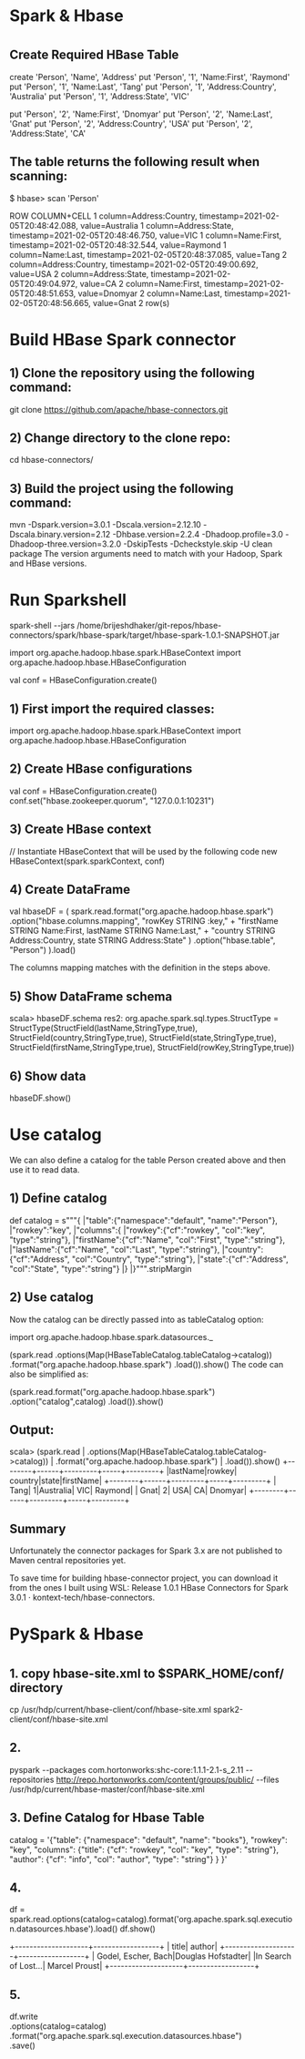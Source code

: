 #
# Spark & Hbase
#


## Create Required HBase Table

create 'Person', 'Name', 'Address'
put 'Person', '1', 'Name:First', 'Raymond'
put 'Person', '1', 'Name:Last', 'Tang'
put 'Person', '1', 'Address:Country', 'Australia'
put 'Person', '1', 'Address:State', 'VIC'

put 'Person', '2', 'Name:First', 'Dnomyar'
put 'Person', '2', 'Name:Last', 'Gnat'
put 'Person', '2', 'Address:Country', 'USA'
put 'Person', '2', 'Address:State', 'CA'

## The table returns the following result when scanning:

$ hbase> scan 'Person'

ROW                             COLUMN+CELL
1                              column=Address:Country, timestamp=2021-02-05T20:48:42.088, value=Australia
1                              column=Address:State, timestamp=2021-02-05T20:48:46.750, value=VIC
1                              column=Name:First, timestamp=2021-02-05T20:48:32.544, value=Raymond
1                              column=Name:Last, timestamp=2021-02-05T20:48:37.085, value=Tang
2                              column=Address:Country, timestamp=2021-02-05T20:49:00.692, value=USA
2                              column=Address:State, timestamp=2021-02-05T20:49:04.972, value=CA
2                              column=Name:First, timestamp=2021-02-05T20:48:51.653, value=Dnomyar
2                              column=Name:Last, timestamp=2021-02-05T20:48:56.665, value=Gnat
2 row(s)

# Build HBase Spark connector

## 1) Clone the repository using the following command:

   git clone https://github.com/apache/hbase-connectors.git

## 2) Change directory to the clone repo:

   cd hbase-connectors/

## 3) Build the project using the following command:
   mvn -Dspark.version=3.0.1 -Dscala.version=2.12.10 -Dscala.binary.version=2.12 -Dhbase.version=2.2.4 -Dhadoop.profile=3.0 -Dhadoop-three.version=3.2.0 -DskipTests -Dcheckstyle.skip -U clean package
   The version arguments need to match with your Hadoop, Spark and HBase versions.

# Run Sparkshell

   spark-shell --jars /home/brijeshdhaker/git-repos/hbase-connectors/spark/hbase-spark/target/hbase-spark-1.0.1-SNAPSHOT.jar
   
   import org.apache.hadoop.hbase.spark.HBaseContext
   import org.apache.hadoop.hbase.HBaseConfiguration
   
   val conf = HBaseConfiguration.create()

## 1) First import the required classes:

   import org.apache.hadoop.hbase.spark.HBaseContext
   import org.apache.hadoop.hbase.HBaseConfiguration

## 2) Create HBase configurations

   val conf = HBaseConfiguration.create()
   conf.set("hbase.zookeeper.quorum", "127.0.0.1:10231")

## 3) Create HBase context

   // Instantiate HBaseContext that will be used by the following code
   new HBaseContext(spark.sparkContext, conf)

## 4) Create DataFrame
   val hbaseDF = (
   spark.read.format("org.apache.hadoop.hbase.spark")
   .option("hbase.columns.mapping",
   "rowKey STRING :key," +
   "firstName STRING Name:First, lastName STRING Name:Last," +
   "country STRING Address:Country, state STRING Address:State"
   )
   .option("hbase.table", "Person")
   ).load()

The columns mapping matches with the definition in the steps above.

## 5) Show DataFrame schema
   scala> hbaseDF.schema
   res2: org.apache.spark.sql.types.StructType = StructType(StructField(lastName,StringType,true), StructField(country,StringType,true), StructField(state,StringType,true), StructField(firstName,StringType,true), StructField(rowKey,StringType,true))

## 6) Show data
   hbaseDF.show()
   

# Use catalog

We can also define a catalog for the table Person created above and then use it to read data.

## 1) Define catalog

   def catalog = s"""{
   |"table":{"namespace":"default", "name":"Person"},
   |"rowkey":"key",
   |"columns":{
   |"rowkey":{"cf":"rowkey", "col":"key", "type":"string"},
   |"firstName":{"cf":"Name", "col":"First", "type":"string"},
   |"lastName":{"cf":"Name", "col":"Last", "type":"string"},
   |"country":{"cf":"Address", "col":"Country", "type":"string"},
   |"state":{"cf":"Address", "col":"State", "type":"string"}
   |}
   |}""".stripMargin

## 2) Use catalog

   Now the catalog can be directly passed into as tableCatalog option:
   
   import org.apache.hadoop.hbase.spark.datasources._
   
   (spark.read
   .options(Map(HBaseTableCatalog.tableCatalog->catalog))
   .format("org.apache.hadoop.hbase.spark")
   .load()).show()
   The code can also be simplified as:
   
   (spark.read.format("org.apache.hadoop.hbase.spark")
   .option("catalog",catalog)
   .load()).show()

## Output:
   scala> (spark.read
   | .options(Map(HBaseTableCatalog.tableCatalog->catalog))
   | .format("org.apache.hadoop.hbase.spark")
   | .load()).show()
   +--------+------+---------+-----+---------+
   |lastName|rowkey|  country|state|firstName|
   +--------+------+---------+-----+---------+
   |    Tang|     1|Australia|  VIC|  Raymond|
   |    Gnat|     2|      USA|   CA|  Dnomyar|
   +--------+------+---------+-----+---------+

## Summary
Unfortunately the connector packages for Spark 3.x are not published to Maven central repositories yet.

To save time for building hbase-connector project, you can download it from the ones I built using WSL: Release 1.0.1 HBase Connectors for Spark 3.0.1 · kontext-tech/hbase-connectors.



#
# PySpark & Hbase
#

## 1. copy hbase-site.xml to $SPARK_HOME/conf/ directory

   cp /usr/hdp/current/hbase-client/conf/hbase-site.xml spark2-client/conf/hbase-site.xml

## 2. 

   pyspark --packages com.hortonworks:shc-core:1.1.1-2.1-s_2.11 --repositories http://repo.hortonworks.com/content/groups/public/ --files /usr/hdp/current/hbase-master/conf/hbase-site.xml

## 3. Define Catalog for Hbase Table

   catalog = '{"table": {"namespace": "default", "name": "books"}, "rowkey": "key", "columns": {"title": {"cf": "rowkey", "col": "key", "type": "string"}, "author": {"cf": "info", "col": "author", "type": "string"} } }'

## 4. 

   df = spark.read.options(catalog=catalog).format('org.apache.spark.sql.execution.datasources.hbase').load()
   df.show()

   +--------------------+------------------+
   |               title|            author|
   +--------------------+------------------+
   | Godel, Escher, Bach|Douglas Hofstadter|
   |In Search of Lost...|     Marcel Proust|
   +--------------------+------------------+

## 5. 

   df.write\
   .options(catalog=catalog)\
   .format("org.apache.spark.sql.execution.datasources.hbase")\
   .save()